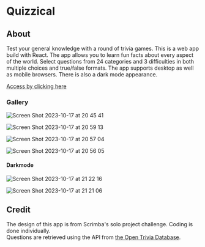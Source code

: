 # Quizzical
## About
Test your general knowledge with a round of trivia games. This is a web app build with React. The app allows you to learn fun facts about every aspect of the world. Select questions from 24 categories and 3 difficulties in both multiple choices and true/false formats. The app supports desktop as well as mobile browsers. There is also a dark mode appearance.

[Access by clicking here](https://random-facts-trivia.netlify.app)
### Gallery
![Screen Shot 2023-10-17 at 20 45 41](https://github.com/1214443427/quizzical-react-project/assets/36424586/f7789672-43b5-40aa-8f8f-0f0b98fa595f)

![Screen Shot 2023-10-17 at 20 59 13](https://github.com/1214443427/quizzical-react-project/assets/36424586/9dcbbade-ad76-4f37-86a4-d56e06dfbcd3)

![Screen Shot 2023-10-17 at 20 57 04](https://github.com/1214443427/quizzical-react-project/assets/36424586/ce1e9573-c67c-41fe-bfad-402480497592)

![Screen Shot 2023-10-17 at 20 56 05](https://github.com/1214443427/quizzical-react-project/assets/36424586/f72e5178-c3c7-47c5-8932-58a56aed7812)
#### Darkmode
![Screen Shot 2023-10-17 at 21 22 16](https://github.com/1214443427/quizzical-react-project/assets/36424586/e3aefbca-0276-4288-9749-81a2d28b7cbb)

![Screen Shot 2023-10-17 at 21 21 06](https://github.com/1214443427/quizzical-react-project/assets/36424586/470d5b14-32c9-48fd-a825-2ff6602e27e8)

## Credit
The design of this app is from Scrimba's solo project challenge. Coding is done individually.  
Questions are retrieved using the API from [the Open Trivia Database](https://opentdb.com/api_config.php).
